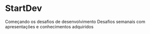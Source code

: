 # StartDev
Começando os desafios de desenvolvimento
Desafios semanais com apresentações e conhecimentos adquiridos

